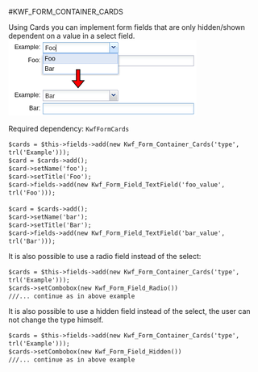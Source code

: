 #KWF_FORM_CONTAINER_CARDS

Using Cards you can implement form fields that are only hidden/shown dependent on a value in a select field.
 ![Screenshot](../img/cards1.png)
 
 
Required dependency: `KwfFormCards`       


    $cards = $this->fields->add(new Kwf_Form_Container_Cards('type', trl('Example')));
    $card = $cards->add();
    $card->setName('foo');
    $card->setTitle('Foo');
    $card->fields->add(new Kwf_Form_Field_TextField('foo_value', trl('Foo')));
     
    $card = $cards->add();
    $card->setName('bar');
    $card->setTitle('Bar');
    $card->fields->add(new Kwf_Form_Field_TextField('bar_value', trl('Bar')));
    
    
It is also possible to use a radio field instead of the select:
    
    $cards = $this->fields->add(new Kwf_Form_Container_Cards('type', trl('Example')));
    $cards->setCombobox(new Kwf_Form_Field_Radio())
    ///... continue as in above example
      
      
It is also possible to use a hidden field instead of the select, the user can not change the type himself.
      
    $cards = $this->fields->add(new Kwf_Form_Container_Cards('type', trl('Example')));
    $cards->setCombobox(new Kwf_Form_Field_Hidden())
    ///... continue as in above example